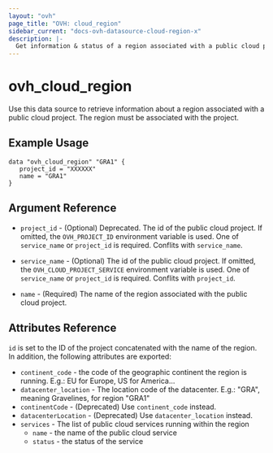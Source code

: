 ```yaml
---
layout: "ovh"
page_title: "OVH: cloud_region"
sidebar_current: "docs-ovh-datasource-cloud-region-x"
description: |-
  Get information & status of a region associated with a public cloud project.
---
```


# ovh_cloud_region

Use this data source to retrieve information about a region associated with a
public cloud project. The region must be associated with the project.

## Example Usage

```hcl
data "ovh_cloud_region" "GRA1" {
   project_id = "XXXXXX"
   name = "GRA1"
}
```

## Argument Reference


* `project_id` - (Optional) Deprecated. The id of the public cloud project. If omitted,
    the `OVH_PROJECT_ID` environment variable is used.
    One of `service_name` or `project_id` is required. Conflits with `service_name`.

* `service_name` - (Optional) The id of the public cloud project. If omitted,
    the `OVH_CLOUD_PROJECT_SERVICE` environment variable is used. 
    One of `service_name` or `project_id` is required. Conflits with `project_id`.

* `name` - (Required) The name of the region associated with the public cloud
project.

## Attributes Reference

`id` is set to the ID of the project concatenated with the name of the region.
In addition, the following attributes are exported:

* `continent_code` - the code of the geographic continent the region is running.
E.g.: EU for Europe, US for America...
* `datacenter_location` - The location code of the datacenter.
E.g.: "GRA", meaning Gravelines, for region "GRA1"
* `continentCode` - (Deprecated) Use `continent_code` instead.
* `datacenterLocation` - (Deprecated) Use `datacenter_location` instead.
* `services` - The list of public cloud services running within the region
  * `name` - the name of the public cloud service
  * `status` - the status of the service
